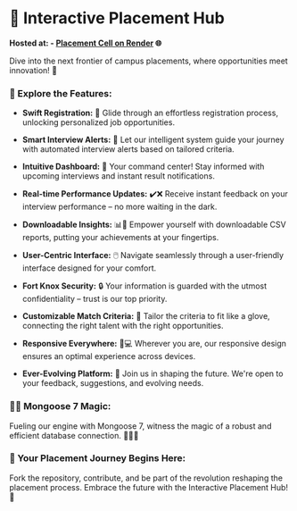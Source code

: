 #  🚀 Interactive Placement Hub

**Hosted at: - [Placement Cell on Render](https://placement-cell-cn-mongoose-7.onrender.com) 🌐**

Dive into the next frontier of campus placements, where opportunities meet innovation! 🌟

### 🌈 Explore the Features:

- **Swift Registration:** 🚀
  Glide through an effortless registration process, unlocking personalized job opportunities.

- **Smart Interview Alerts:** 📆
  Let our intelligent system guide your journey with automated interview alerts based on tailored criteria.

- **Intuitive Dashboard:** 🎯
  Your command center! Stay informed with upcoming interviews and instant result notifications.

- **Real-time Performance Updates:** ✔️❌
  Receive instant feedback on your interview performance – no more waiting in the dark.

- **Downloadable Insights:** 📊💼
  Empower yourself with downloadable CSV reports, putting your achievements at your fingertips.

- **User-Centric Interface:** 🖱️
  Navigate seamlessly through a user-friendly interface designed for your comfort.

- **Fort Knox Security:** 🔒
  Your information is guarded with the utmost confidentiality – trust is our top priority.

- **Customizable Match Criteria:** 🎯
  Tailor the criteria to fit like a glove, connecting the right talent with the right opportunities.

- **Responsive Everywhere:** 📱💻
  Wherever you are, our responsive design ensures an optimal experience across devices.

- **Ever-Evolving Platform:** 🔄
  Join us in shaping the future. We're open to your feedback, suggestions, and evolving needs.

### 🧙‍♂️ Mongoose 7 Magic:

Fueling our engine with Mongoose 7, witness the magic of a robust and efficient database connection. 🧙‍♂️🔗

### 🚀 Your Placement Journey Begins Here:

Fork the repository, contribute, and be part of the revolution reshaping the placement process. Embrace the future with the Interactive Placement Hub! 🚀
